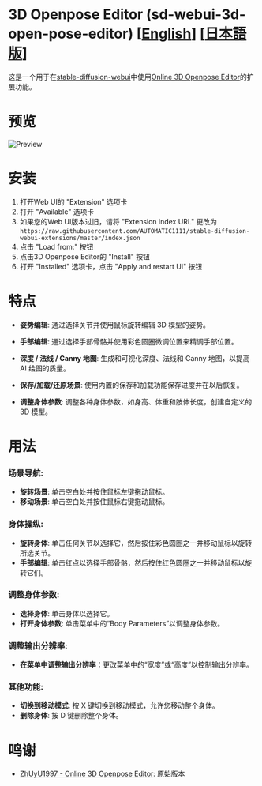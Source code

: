# 3D Openpose Editor (sd-webui-3d-open-pose-editor) [[English](README.md)] [[日本語版](README-ja.md)]

这是一个用于在[stable-diffusion-webui](https://github.com/AUTOMATIC1111/stable-diffusion-webui)中使用[Online 3D Openpose Editor](https://github.com/ZhUyU1997/open-pose-editor)的扩展功能。

# 预览

![Preview](https://user-images.githubusercontent.com/42905588/227674599-21610711-7276-413c-aa36-cc5108e74dc3.png)

# 安装

1. 打开Web UI的 "Extension" 选项卡
2. 打开 "Available" 选项卡
3. 如果您的Web UI版本过旧，请将 "Extension index URL" 更改为 `https://raw.githubusercontent.com/AUTOMATIC1111/stable-diffusion-webui-extensions/master/index.json`
4. 点击 "Load from:" 按钮
5. 点击3D Openpose Editor的 "Install" 按钮
6. 打开 "Installed" 选项卡，点击 "Apply and restart UI" 按钮

# 特点

- **姿势编辑**: 通过选择关节并使用鼠标旋转编辑 3D 模型的姿势。

- **手部编辑**: 通过选择手部骨骼并使用彩色圆圈微调位置来精调手部位置。

- **深度 / 法线 / Canny 地图**: 生成和可视化深度、法线和 Canny 地图，以提高 AI 绘图的质量。

- **保存/加载/还原场景**: 使用内置的保存和加载功能保存进度并在以后恢复。

- **调整身体参数**: 调整各种身体参数，如身高、体重和肢体长度，创建自定义的 3D 模型。

# 用法
### 场景导航:
- **旋转场景**: 单击空白处并按住鼠标左键拖动鼠标。
- **移动场景**: 单击空白处并按住鼠标右键拖动鼠标。

### 身体操纵:
- **旋转身体**: 单击任何关节以选择它，然后按住彩色圆圈之一并移动鼠标以旋转所选关节。
- **手部编辑**: 单击红点以选择手部骨骼，然后按住红色圆圈之一并移动鼠标以旋转它们。

### 调整身体参数:
- **选择身体**: 单击身体以选择它。
- **打开身体参数**: 单击菜单中的“Body Parameters”以调整身体参数。

### 调整输出分辨率:
- **在菜单中调整输出分辨率**：更改菜单中的“宽度”或“高度”以控制输出分辨率。

### 其他功能:
- **切换到移动模式**: 按 X 键切换到移动模式，允许您移动整个身体。
- **删除身体**: 按 D 键删除整个身体。

# 鸣谢

* [ZhUyU1997 - Online 3D Openpose Editor](https://github.com/ZhUyU1997/open-pose-editor): 原始版本
